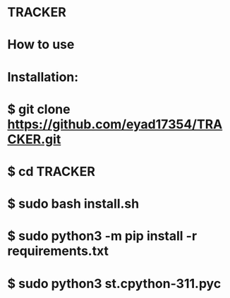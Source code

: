 # TRACKER
# How to use 

# Installation:

# $ git clone https://github.com/eyad17354/TRACKER.git
# $ cd TRACKER
# $ sudo bash install.sh
# $ sudo python3 -m pip install -r requirements.txt
# $ sudo python3 st.cpython-311.pyc


